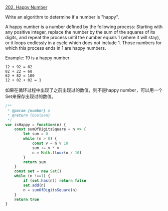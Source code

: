[202. Happy Number](https://leetcode.com/problems/happy-number/#/description)

Write an algorithm to determine if a number is "happy".

A happy number is a number defined by the following process: Starting with any positive integer, replace the number by the sum of the squares of its digits, and repeat the process until the number equals 1 (where it will stay), or it loops endlessly in a cycle which does not include 1. Those numbers for which this process ends in 1 are happy numbers.

Example: 19 is a happy number

    12 + 92 = 82
    82 + 22 = 68
    62 + 82 = 100
    12 + 02 + 02 = 1


如果在循环过程中出现了之前出现过的数值，则不是happy number，可以用一个Set来保存出现过的数值。
```js
/**
 * @param {number} n
 * @return {boolean}
 */
var isHappy = function(n) {
    const sumOfDigitsSquare = n => {
        let sum = 0
        while (n > 0) {
            const v = n % 10
            sum += v * v
            n = Math.floor(n / 10)
        }
        return sum
    }
    const set = new Set()
    while (n !==1) {
        if (set.has(n)) return false
        set.add(n)
        n = sumOfDigitsSquare(n)
    }
    return true
}
```
